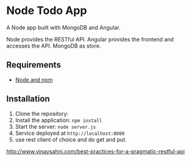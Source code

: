 # Node Todo App

A Node app built with MongoDB and Angular. 

Node provides the RESTful API. Angular provides the frontend and accesses the API. MongoDB as store.

## Requirements

- [Node and npm](http://nodejs.org)

## Installation

1. Clone the repository: 
2. Install the application: `npm install`
3. Start the server: `node server.js`
4. Service deployed at `http://localhost:8080`
5. use rest client of choice and do get and put.


http://www.vinaysahni.com/best-practices-for-a-pragmatic-restful-api